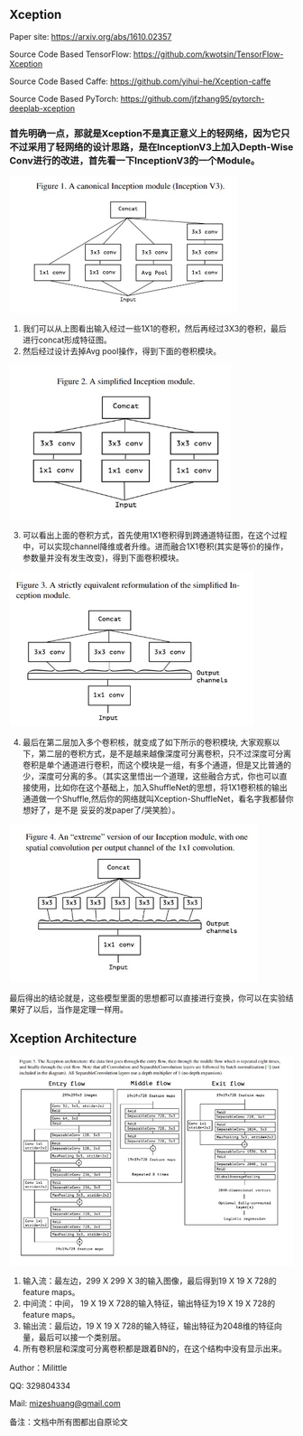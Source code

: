 ## Xception

Paper site:  https://arxiv.org/abs/1610.02357

Source Code Based TensorFlow:  https://github.com/kwotsin/TensorFlow-Xception

Source Code Based Caffe:  https://github.com/yihui-he/Xception-caffe

Source Code Based PyTorch: https://github.com/jfzhang95/pytorch-deeplab-xception

### 首先明确一点，那就是Xception不是真正意义上的轻网络，因为它只不过采用了轻网络的设计思路，是在InceptionV3上加入Depth-Wise Conv进行的改进，首先看一下InceptionV3的一个Module。

![](../image/Xception/inceptionv3.jpg)

1. 我们可以从上图看出输入经过一些1X1的卷积，然后再经过3X3的卷积，最后进行concat形成特征图。
2. 然后经过设计去掉Avg pool操作，得到下面的卷积模块。

![](../image/Xception/2.jpg)

3. 可以看出上面的卷积方式，首先使用1X1卷积得到跨通道特征图，在这个过程中，可以实现channel降维或者升维。进而融合1X1卷积(其实是等价的操作，参数量并没有发生改变)，得到下面卷积模块。

![](../image/Xception/3.jpg)

4. 最后在第二层加入多个卷积核，就变成了如下所示的卷积模块, 大家观察以下，第二层的卷积方式，是不是越来越像深度可分离卷积，只不过深度可分离卷积是单个通道进行卷积，而这个模块是一组，有多个通道，但是又比普通的少，深度可分离的多。（其实这里悟出一个道理，这些融合方式，你也可以直接使用，比如你在这个基础上，加入ShuffleNet的思想，将1X1卷积核的输出通道做一个Shuffle,然后你的网络就叫Xception-ShuffleNet，看名字我都替你想好了，是不是 妥妥的发paper了/哭笑脸）。

![](../image/Xception/4.jpg)

最后得出的结论就是，这些模型里面的思想都可以直接进行变换，你可以在实验结果好了以后，当作是定理一样用。

## Xception Architecture

![](../image/Xception/architecture.jpg)

1. 输入流：最左边，299 X 299 X 3的输入图像，最后得到19 X 19 X 728的feature maps。
2. 中间流：中间， 19 X 19 X 728的输入特征，输出特征为19 X 19 X 728的feature maps。
3. 输出流：最后边，19 X 19 X 728的输入特征，输出特征为2048维的特征向量，最后可以接一个类别层。
4. 所有卷积层和深度可分离卷积都是跟着BN的，在这个结构中没有显示出来。

Author：Milittle

QQ: 329804334

Mail: mizeshuang@gmail.com

备注：文档中所有图都出自原论文